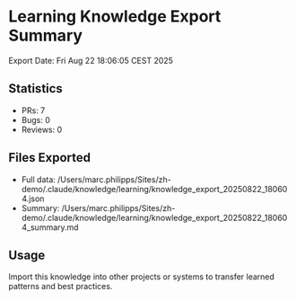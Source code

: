 # Learning Knowledge Export Summary

Export Date: Fri Aug 22 18:06:05 CEST 2025

## Statistics
- PRs:        7
- Bugs:        0  
- Reviews:        0

## Files Exported
- Full data: /Users/marc.philipps/Sites/zh-demo/.claude/knowledge/learning/knowledge_export_20250822_180604.json
- Summary: /Users/marc.philipps/Sites/zh-demo/.claude/knowledge/learning/knowledge_export_20250822_180604_summary.md

## Usage
Import this knowledge into other projects or systems to transfer learned patterns and best practices.

